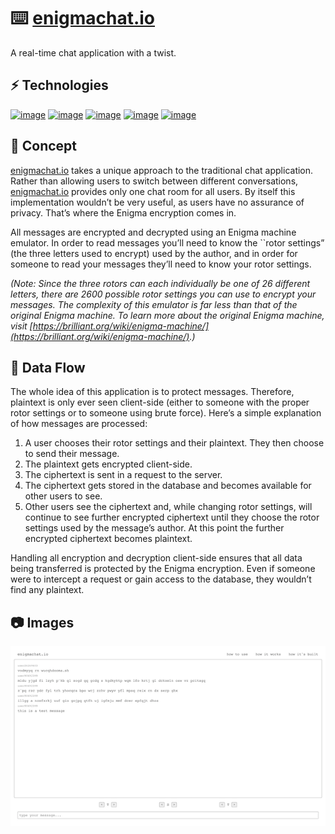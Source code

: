 <!-- <img src="./client/src/static/enigmachat.png" alt="enigmachat.io screenshot"> -->

# ⌨️ [enigmachat.io](https://www.enigmachat.io)

A real-time chat application with a twist.

## ⚡️ Technologies
[![image](https://img.shields.io/badge/MongoDB-4EA94B?style=for-the-badge&logo=mongodb&logoColor=white)](https://www.mongodb.com/)
[![image](https://img.shields.io/badge/Express%20js-000000?style=for-the-badge&logo=express&logoColor=white)](https://expressjs.com/)
[![image](https://img.shields.io/badge/React-20232A?style=for-the-badge&logo=react&logoColor=61DAFB)](https://react.dev/)
[![image](https://img.shields.io/badge/Node%20js-339933?style=for-the-badge&logo=nodedotjs&logoColor=white)](https://nodejs.org/en/)
[![image](https://img.shields.io/badge/Heroku-430098?style=for-the-badge&logo=heroku&logoColor=white)](https://www.heroku.com/)

## 🧠 Concept
[enigmachat.io](https://www.enigmachat.io) takes a unique approach to the traditional chat application. Rather than allowing users to switch between different conversations, [enigmachat.io](https://www.enigmachat.io) provides only one chat room for all users. By itself this implementation wouldn’t be very useful, as users have no assurance of privacy. That’s where the Enigma encryption comes in.

All messages are encrypted and decrypted using an Enigma machine emulator. In order to read messages you’ll need to know the ``rotor settings” (the three letters used to encrypt) used by the author, and in order for someone to read your messages they’ll need to know your rotor settings.

*(Note: Since the three rotors can each individually be one of 26 different letters, there are 2600 possible rotor settings you can use to encrypt your messages. The complexity of this emulator is far less than that of the original Enigma machine. To learn more about the original Enigma machine, visit [https://brilliant.org/wiki/enigma-machine/](https://brilliant.org/wiki/enigma-machine/).)*

## 🛜 Data Flow
The whole idea of this application is to protect messages. Therefore, plaintext is only ever seen client-side (either to someone with the proper rotor settings or to someone using brute force). Here’s a simple explanation of how messages are processed:

1. A user chooses their rotor settings and their plaintext. They then choose to send their message.
2. The plaintext gets encrypted client-side.
3. The ciphertext is sent in a request to the server.
4. The ciphertext gets stored in the database and becomes available for other users to see.
5. Other users see the ciphertext and, while changing rotor settings, will continue to see further encrypted ciphertext until they choose the rotor settings used by the message’s author. At this point the further encrypted ciphertext becomes plaintext.

Handling all encryption and decryption client-side ensures that all data being transferred is protected by the Enigma encryption. Even if someone were to intercept a request or gain access to the database, they wouldn’t find any plaintext.

## 📷 Images
![enigmachat.png](./client/src/static/enigmachat.png)

